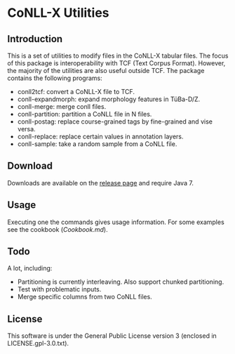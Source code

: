 # CoNLL-X Utilities

## Introduction

This is a set of utilities to modify files in the CoNLL-X tabular files. The
focus of this package is interoperability with TCF (Text Corpus Format).
However, the majority of the utilities are also useful outside TCF. The
package contains the following programs:

* conll2tcf: convert a CoNLL-X file to TCF.
* conll-expandmorph: expand morphology features in TüBa-D/Z.
* conll-merge: merge conll files.
* conll-partition: partition a CoNLL file in N files.
* conll-postag: replace course-grained tags by fine-grained and vise versa.
* conll-replace: replace certain values in annotation layers.
* conll-sample: take a random sample from a CoNLL file.

## Download

Downloads are available on the [release page](https://github.com/weblicht/conll-utils/releases)
and require Java 7.

## Usage

Executing one the commands gives usage information. For some examples see
the cookbook (*Cookbook.md*).

## Todo

A lot, including:

* Partitioning is currently interleaving. Also support chunked partitioning.
* Test with problematic inputs.
* Merge specific columns from two CoNLL files.

## License

This software is under the General Public License version 3 (enclosed in
LICENSE.gpl-3.0.txt).

